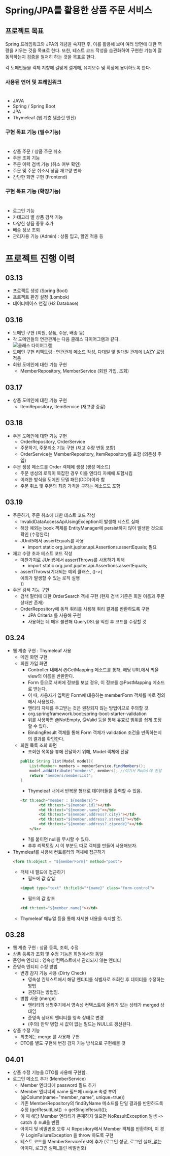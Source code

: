 # Spring/JPA를 활용한 상품 주문 서비스

## 프로젝트 목표

Spring 프레임워크와 JPA의 개념을 숙지한 후, 이를 활용해 보며 여러 방면에 대한 역량을 키우는 것을 목표로 한다. 또한, 테스트 코드 작성을 습관화하여 구현한 기능이 잘 동작하는지 검증을 철저히 하는 것을 목표로 한다.

각 도메인들을 객체 지향에 걸맞게 설계해, 유지보수 및 확장에 용이하도록 한다.

### 사용된 언어 및 프레임워크
#
- JAVA
- Spring / Spring Boot
- JPA
- Thymeleaf (웹 계층 템플릿 엔진)

 ### 구현 목표 기능 (필수기능)
  #

- 상품 주문 / 상품 주문 취소
- 주문 조회 기능
- 주문 이력 검색 기능 (취소 여부 확인)
- 주문 및 주문 취소시 상품 재고량 변화
- 간단한 화면 구현 (Frontend)

### 구현 목표 기능 (확장기능)
#
- 로그인 기능
- 카테고리 별 상품 검색 기능
- 다양한 상품 종류 추가
- 배송 정보 조회
- 관리자용 기능 (Admin) : 상품 입고, 할인 적용 등

#
# 프로젝트 진행 이력

## 03.13
- 프로젝트 생성 (Spring Boot)
- 프로젝트 환경 설정 (Lombok)
- 데이터베이스 연결 (H2 Database)

## 03.16
- 도메인 구현 (회원, 상품, 주문, 배송 등)
- 각 도메인들의 연관관계는 다음 클래스 다이어그램과 같다.  
![클래스 다이어그램](./img/class_diagram.png)
- 도메인 구현 리팩토링 : 연관관계 메소드 작성, 다대일 및 일대일 관계에 LAZY 로딩 적용
- 회원 도메인에 대한 기능 구현
    - MemberRepository, MemberService (회원 가입, 조회)

## 03.17
- 상품 도메인에 대한 기능 구현
    - ItemRepository, ItemService (재고량 증감)

## 03.18
- 주문 도메인에 대한 기능 구현
    - OrderRepository, OrderService
    - 주문하기, 주문취소 기능 구현 (재고 수량 변동 포함)
    - OrderService는 MemberRepository, ItemRepository를 포함 (의존성 주입)
- 주문 생성 메소드를 Order 객체에 생성 (생성 메소드)
    - 주문 생성의 로직이 복잡한 경우 이를 엔티티 자체에 포함시킴
    - 이러한 방식을 도메인 모델 패턴(DDD)이라 함
    - 주문 취소 및 주문의 최종 가격을 구하는 메소드도 포함

## 03.19
- 주문하기, 주문 취소에 대한 테스트 코드 작성
    - InvalidDataAccessApiUsingException이 발생해 테스트 실패
    - 해당 예외는 book 객체를 EntityManager에 persist하지 않아 발생한 것으로 확인 (수정완료)
    - JUnit5에서 assertEquals를 사용 
        - import static org.junit.jupiter.api.Assertions.assertEquals; 필요
- 재고 수량 초과 테스트 코드 작성
    - 마찬가지로 JUnit5에서 assertThrows를 사용하기 위해
        - import static org.junit.jupiter.api.Assertions.assertEquals;
    - assertThrows(기대되는 예외 클래스, ()->{  
        예외가 발생할 수 있는 로직 실행  
    })
- 주문 검색 기능 구현
    - 검색 필터에 대한 OrderSearch 객체 구현 (현재 검색 기준은 회원 이름과 주문 상태만 존재)
    - OrderRepository에 동적 쿼리를 사용해 쿼리 결과를 반환하도록 구현
        - JPA Criteria 를 사용해 구현
        - 사용하는 데 매우 불편해 QueryDSL을 익힌 후 코드를 수정할 것

## 03.24
- 웹 계층 구현 : Thymeleaf 사용
    - 메인 화면 구현
    - 회원 가입 화면
        - Controller 내에서 @GetMapping 메소드를 통해, 해당 URL에서 띄울 view의 이름을 반환한다.
        - Form 등으로 서버에 정보를 보낼 경우, 이 정보를 @PostMapping 메소드로 받는다.
        - 이 때, 사용자가 입력한 Form에 대응하는 memberForm 객체를 따로 정의해서 사용했다.
        - 엔티티 자체를 주고받는 것은 권장되지 않는 방법이므로 주의할 것.
        - org.springframework.boot:spring-boot-starter-validation
        - 위를 사용하면 @NotEmpty, @Valid 등을 통해 유효값 범위를 쉽게 조정할 수 있다.
        - BindingResult 객체를 통해 Form 객체가 validation 조건을 만족하는지의 결과를 확인한다.
    - 회원 목록 조회 화면
        - 조회한 목록을 뷰에 전달하기 위해, Model 객체에 전달
        ```java
        public String list(Model model){
            List<Member> members = memberService.findMembers();
            model.addAttribute("members", members); //여기서 Model에 전달
            return "members/memberList";
        }
        ```
        - Thymeleaf 내에서 반복문 형태로 데이터들을 출력할 수 있음.
        ```html
        <tr th:each="member : ${members}">
                <td th:text="${member.id}"></td>
                <td th:text="${member.name}"></td>
                <td th:text="${member.address?.city}"></td>
                <td th:text="${member.address?.street}"></td>
                <td th:text="${member.address?.zipcode}"></td>
            </tr>
        ```
        - ?를 붙이면 null을 무시할 수 있다.
        - 추후 리팩토링 시 이 부분도 따로 객체를 만들어 사용해보자.
- Thymeleaf를 사용해 컨트롤러의 객체에 접근하기
    ```html
    <form th:object = "${memberForm}" method="post">
    ```
    - 객체 내 필드에 접근하기 
        - 필드에 값 삽입
        ```html
        <input type="text" th:field="*{name}" class="form-control">
        ```
        - 필드의 값 참조
        ```html
        <td th:text="${member.name}"></td>
        ```
    - Thymeleaf 매뉴얼 등을 통해 자세한 내용을 숙지할 것.


## 03.28
 - 웹 계층 구현 : 상품 등록, 조회, 수정
 - 상품 등록과 조회 및 수정 기능은 회원에서와 동일
 - 준영속 엔티티 : 영속성 컨텍스트에서 관리되지 않는 엔티티
 - 준영속 엔티티 수정 방법
    - 변경 감지 기능 사용 (Dirty Check)
        - 영속성 컨텍스트에서 해당 엔티티를 식별자로 조회한 후 데이터를 수정하는 방법
        - 권장되는 방법임.
    - 병합 사용 (merge)
        - 엔티티의 생명주기에서 영속성 컨텍스트에 올라가 있는 상태가 merged 상태임
        - 준영속 상태의 엔티티를 영속 상태로 변경
        - (주의) 만약 병합 시 값이 없는 필드는 NULL로 갱신된다.
- 상품 수정 기능
    - 최초에는 merge 를 사용해 구현
    - DTO를 별도 구현해 변경 감지 기능 방식으로 구현해볼 것
    

## 04.01
 - 상품 수정 기능을 DTO를 사용해 구현함.
 - 로그인 메소드 추가 (MemberService)
    - Member 엔티티에 password 필드 추가
    - Member 엔티티의 name 필드에 unique 속성 부여 (@Column(name="member_name", unique=true))
    - 기존 MemberRepository의 findByName 메소드를 단일 결과를 반환하도록 수정 (getResultList() -> getSingleResult());
    - 이 때 해당 Member 엔티티가 존재하지 않으면 NoResultException 발생 -> catch 후 null을 반환
    - 아이디 및 비밀번호 오류 시 Repository에서 Member 객체를 반환하며, 이 경우 LoginFailureException 을 throw 하도록 구현
    - 테스트 코드를 MemberServiceTest에 추가 (로그인 성공, 로그인 실패_없는 아이디, 로그인 실패_틀린 비밀번호)